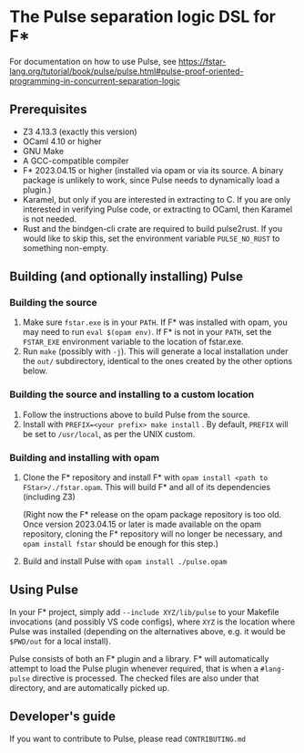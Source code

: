 # The Pulse separation logic DSL for F*

For documentation on how to use Pulse, see https://fstar-lang.org/tutorial/book/pulse/pulse.html#pulse-proof-oriented-programming-in-concurrent-separation-logic

## Prerequisites

* Z3 4.13.3 (exactly this version)
* OCaml 4.10 or higher
* GNU Make
* A GCC-compatible compiler
* F* 2023.04.15 or higher (installed via opam or via its source. A
  binary package is unlikely to work, since Pulse needs to dynamically
  load a plugin.)
* Karamel, but only if you are interested in extracting to C. If you
  are only interested in verifying Pulse code, or extracting to OCaml,
  then Karamel is not needed.
* Rust and the bindgen-cli crate are required to build pulse2rust.
  If you would like to skip this, set the environment variable
  `PULSE_NO_RUST` to something non-empty.

## Building (and optionally installing) Pulse

### Building the source

1. Make sure `fstar.exe` is in your `PATH`. If F* was installed with
   opam, you may need to run `eval $(opam env)`. If F* is not in your
   `PATH`, set the `FSTAR_EXE` environment variable to the location
   of fstar.exe.
2. Run `make` (possibly with `-j`). This will generate a local
   installation under the `out/` subdirectory, identical to the ones
   created by the other options below.

### Building the source and installing to a custom location

1. Follow the instructions above to build Pulse from the source.
2. Install with `PREFIX=<your prefix> make install` . By default,
   `PREFIX` will be set to `/usr/local`, as per the UNIX custom.

### Building and installing with opam

1. Clone the F* repository and install F* with `opam install
   <path to FStar>/./fstar.opam`. This will build F* and all of its
   dependencies (including Z3)
   
   (Right now the F* release on the opam package repository is too
   old. Once version 2023.04.15 or later is made available on the opam
   repository, cloning the F* repository will no longer be necessary,
   and `opam install fstar` should be enough for this step.)
   
2. Build and install Pulse with `opam install ./pulse.opam`

## Using Pulse

In your F* project, simply add `--include XYZ/lib/pulse` to your
Makefile invocations (and possibly VS code configs), where `XYZ` is the
location where Pulse was installed (depending on the alternatives above,
e.g. it would be `$PWD/out` for a local install).

Pulse consists of both an F* plugin and a library. F* will automatically
attempt to load the Pulse plugin whenever required, that is when a `#lang-pulse`
directive is processed. The checked files are also under that directory, and
are automatically picked up.

## Developer's guide

If you want to contribute to Pulse, please read `CONTRIBUTING.md`
